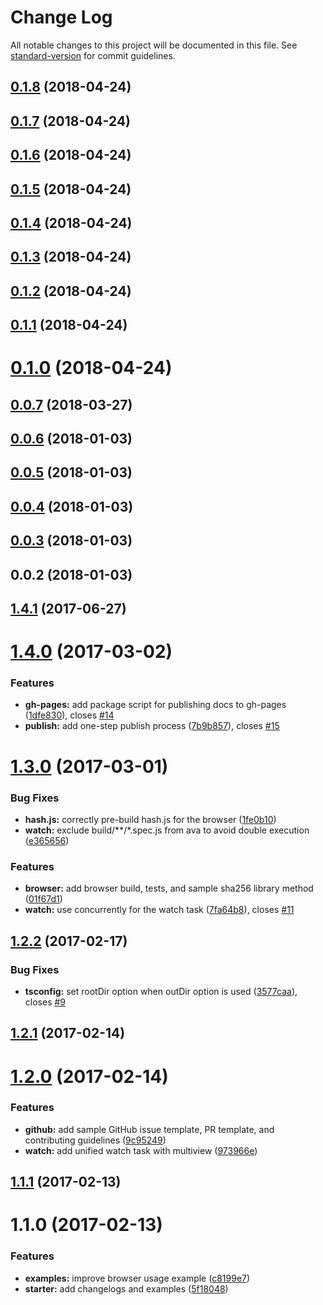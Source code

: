 # Change Log

All notable changes to this project will be documented in this file. See [standard-version](https://github.com/conventional-changelog/standard-version) for commit guidelines.

<a name="0.1.8"></a>
## [0.1.8](https://github.com/flatfilers/adapter/compare/v0.1.7...v0.1.8) (2018-04-24)



<a name="0.1.7"></a>
## [0.1.7](https://github.com/flatfilers/adapter/compare/v0.1.6...v0.1.7) (2018-04-24)



<a name="0.1.6"></a>
## [0.1.6](https://github.com/flatfilers/adapter/compare/v0.1.5...v0.1.6) (2018-04-24)



<a name="0.1.5"></a>
## [0.1.5](https://github.com/flatfilers/adapter/compare/v0.1.4...v0.1.5) (2018-04-24)



<a name="0.1.4"></a>
## [0.1.4](https://github.com/flatfilers/adapter/compare/v0.1.3...v0.1.4) (2018-04-24)



<a name="0.1.3"></a>
## [0.1.3](https://github.com/flatfilers/adapter/compare/v0.1.2...v0.1.3) (2018-04-24)



<a name="0.1.2"></a>
## [0.1.2](https://github.com/flatfilers/adapter/compare/v0.1.1...v0.1.2) (2018-04-24)



<a name="0.1.1"></a>
## [0.1.1](https://github.com/flatfilers/adapter/compare/v0.1.0...v0.1.1) (2018-04-24)



<a name="0.1.0"></a>
# [0.1.0](https://github.com/flatfilers/adapter/compare/v0.0.7...v0.1.0) (2018-04-24)



<a name="0.0.7"></a>
## [0.0.7](https://github.com/flatfilers/adapter/compare/v0.0.6...v0.0.7) (2018-03-27)



<a name="0.0.6"></a>
## [0.0.6](https://github.com/flatfilers/adapter/compare/v0.0.5...v0.0.6) (2018-01-03)



<a name="0.0.5"></a>
## [0.0.5](https://github.com/flatfilers/adapter/compare/v0.0.4...v0.0.5) (2018-01-03)



<a name="0.0.4"></a>
## [0.0.4](https://github.com/flatfilers/adapter/compare/v0.0.3...v0.0.4) (2018-01-03)



<a name="0.0.3"></a>
## [0.0.3](https://github.com/flatfilers/adapter/compare/v0.0.2...v0.0.3) (2018-01-03)



<a name="0.0.2"></a>
## 0.0.2 (2018-01-03)



<a name="1.4.1"></a>
## [1.4.1](https://github.com/bitjson/typescript-starter/compare/v1.4.0...v1.4.1) (2017-06-27)



<a name="1.4.0"></a>
# [1.4.0](https://github.com/bitjson/typescript-starter/compare/v1.3.0...v1.4.0) (2017-03-02)


### Features

* **gh-pages:** add package script for publishing docs to gh-pages ([1dfe830](https://github.com/bitjson/typescript-starter/commit/1dfe830)), closes [#14](https://github.com/bitjson/typescript-starter/issues/14)
* **publish:** add one-step publish process ([7b9b857](https://github.com/bitjson/typescript-starter/commit/7b9b857)), closes [#15](https://github.com/bitjson/typescript-starter/issues/15)



<a name="1.3.0"></a>
# [1.3.0](https://github.com/bitjson/typescript-starter/compare/v1.2.2...v1.3.0) (2017-03-01)


### Bug Fixes

* **hash.js:** correctly pre-build hash.js for the browser ([1fe0b10](https://github.com/bitjson/typescript-starter/commit/1fe0b10))
* **watch:** exclude build/**/*.spec.js from ava to avoid double execution ([e365656](https://github.com/bitjson/typescript-starter/commit/e365656))


### Features

* **browser:** add browser build, tests, and sample sha256 library method ([01f67d1](https://github.com/bitjson/typescript-starter/commit/01f67d1))
* **watch:** use concurrently for the watch task ([7fa64b8](https://github.com/bitjson/typescript-starter/commit/7fa64b8)), closes [#11](https://github.com/bitjson/typescript-starter/issues/11)



<a name="1.2.2"></a>
## [1.2.2](https://github.com/bitjson/typescript-starter/compare/v1.2.1...v1.2.2) (2017-02-17)


### Bug Fixes

* **tsconfig:** set rootDir option when outDir option is used ([3577caa](https://github.com/bitjson/typescript-starter/commit/3577caa)), closes [#9](https://github.com/bitjson/typescript-starter/issues/9)



<a name="1.2.1"></a>
## [1.2.1](https://github.com/bitjson/typescript-starter/compare/v1.2.0...v1.2.1) (2017-02-14)



<a name="1.2.0"></a>
# [1.2.0](https://github.com/bitjson/node-typescript-starter/compare/v1.1.1...v1.2.0) (2017-02-14)


### Features

* **github:** add sample GitHub issue template, PR template, and contributing guidelines ([9c95249](https://github.com/bitjson/node-typescript-starter/commit/9c95249))
* **watch:** add unified watch task with multiview ([973966e](https://github.com/bitjson/node-typescript-starter/commit/973966e))



<a name="1.1.1"></a>
## [1.1.1](https://github.com/bitjson/node-typescript-starter/compare/v1.1.0...v1.1.1) (2017-02-13)



<a name="1.1.0"></a>
# 1.1.0 (2017-02-13)


### Features

* **examples:** improve browser usage example ([c8199e7](https://github.com/bitjson/node-typescript-starter/commit/c8199e7))
* **starter:** add changelogs and examples ([5f18048](https://github.com/bitjson/node-typescript-starter/commit/5f18048))
